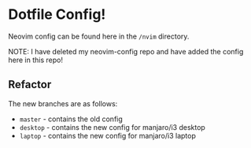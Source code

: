 # Dotfile Config!

Neovim config can be found here in the `/nvim` directory.

NOTE: I have deleted my neovim-config repo and have added the config here in this repo!

## Refactor
The new branches are as follows:
- `master` - contains the old config
- `desktop` - contains the new config for manjaro/i3 desktop
- `laptop` - contains the new config for manjaro/i3 laptop
